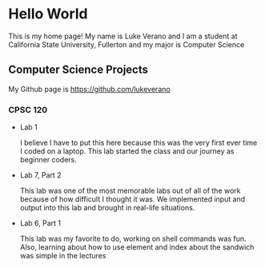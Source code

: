 # Hello World

This is my home page! My name is Luke Verano and I am a student at California State University, Fullerton and my major is Computer Science

## Computer Science Projects

My Github page is https://github.com/lukeverano

### CPSC 120

* Lab 1
  
  I believe I have to put this here because this was the very first ever time I coded on a laptop. This lab started the class and our journey as beginner coders.

* Lab 7, Part 2
  
  This lab was one of the most memorable labs out of all of the work because of how difficult I thought it was. We implemented input and output into this lab and brought in real-life situations.

* Lab 6, Part 1
  
  This lab was my favorite to do, working on shell commands was fun. Also, learning about how to use element and index about the sandwich was simple in the lectures
